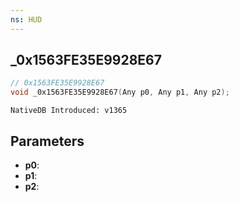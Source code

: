 ```yaml
---
ns: HUD
---
```

## _0x1563FE35E9928E67

```c
// 0x1563FE35E9928E67
void _0x1563FE35E9928E67(Any p0, Any p1, Any p2);
```

```
NativeDB Introduced: v1365
```

## Parameters
* **p0**:
* **p1**:
* **p2**:

